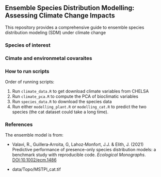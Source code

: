 ##  Ensemble Species Distribution Modelling: Assessing Climate Change Impacts

This repository provides a comprehensive guide to ensemble species distribution modeling (SDM) under climate change

### Species of interest




### Cimate and environmetal covaraites



### How to run scripts

Order of running scripts:

1. Run `climate_data.R` to get download climate variables from CHELSA
2. Run `climate_pca.R` to compute the PCA of bioclimatic variables
3. Run `species_data.R` to download the species data
4. Run either `modelling_plant.R` or `modelling_cat.R` to predict the two species (the cat dataset could take a long time).


### References

The ensemble model is from:
* Valavi, R., Guillera‐Arroita, G, Lahoz‐Monfort, J.J. & Elith, J. (2021) Predictive performance of presence-only species distribution models: a benchmark study with reproducible code. *Ecological Monographs*. [DOI:10.1002/ecm.1486](DOI:10.1002/ecm.1486)

* data/Topo/MSTPI_cat.tif